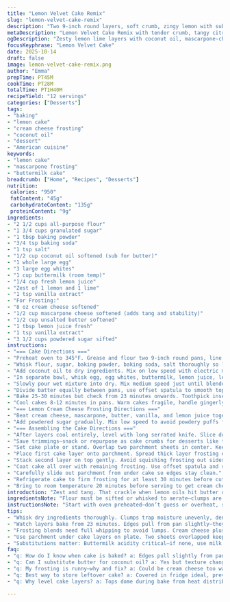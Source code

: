 ```yaml
---
title: "Lemon Velvet Cake Remix"
slug: "lemon-velvet-cake-remix"
description: "Two 9-inch round layers, soft crumb, zingy lemon with subtle vanilla notes. Cream cheese frosting whipped to creamy generosity, cut tops leveled to stack like a pro. Butter swapped for coconut oil for subtle tropical hint. Zest not just lemon but a lime twist—fresh punch. Temperature around 345°F gives slow oven heat for even rising. Watch for golden edges and springy center when pressing lightly. Frosting tempered by adding a spoonful of mascarpone for richness and balance. Parchment papers under cake layers keep the setup tidy, slip them out to reveal neat finish. Chill before slicing to firm up frosting layers. Notes on texture and aroma as your cue—sweet, citrusy, dense but tender. Walk through steps rearranged for kitchen flow, tips on trimming and smoothing. Classic but with my tweaks, backed by many failed attempts and fixes."
metaDescription: "Lemon Velvet Cake Remix with tender crumb, tangy citrus zest, and creamy mascarpone cream cheese frosting. Coconut oil swap adds tropical subtlety."
ogDescription: "Zesty lemon lime layers with coconut oil, mascarpone-cheese frosting. Light crumb, gentle bake cues, chilled then room temp for best flavor pop."
focusKeyphrase: "Lemon Velvet Cake"
date: 2025-10-14
draft: false
image: lemon-velvet-cake-remix.png
author: "Emma"
prepTime: PT45M
cookTime: PT28M
totalTime: PT1H40M
recipeYield: "12 servings"
categories: ["Desserts"]
tags:
- "baking"
- "lemon cake"
- "cream cheese frosting"
- "coconut oil"
- "dessert"
- "American cuisine"
keywords:
- "lemon cake"
- "mascarpone frosting"
- "buttermilk cake"
breadcrumb: ["Home", "Recipes", "Desserts"]
nutrition: 
 calories: "950"
 fatContent: "45g"
 carbohydrateContent: "135g"
 proteinContent: "9g"
ingredients:
- "2 1/2 cups all-purpose flour"
- "1 3/4 cups granulated sugar"
- "1 tbsp baking powder"
- "3/4 tsp baking soda"
- "1 tsp salt"
- "1/2 cup coconut oil softened (sub for butter)"
- "1 whole large egg"
- "3 large egg whites"
- "1 cup buttermilk (room temp)"
- "1/4 cup fresh lemon juice"
- "Zest of 1 lemon and 1 lime"
- "1 tsp vanilla extract"
- "For Frosting:"
- "8 oz cream cheese softened"
- "1/2 cup mascarpone cheese softened (adds tang and stability)"
- "1/2 cup unsalted butter softened"
- "1 tbsp lemon juice fresh"
- "1 tsp vanilla extract"
- "3 1/2 cups powdered sugar sifted"
instructions:
- "=== Cake Directions ==="
- "Preheat oven to 345°F. Grease and flour two 9-inch round pans, line bottoms with parchment paper for easy release. Oven temp lowered slightly to slow bake for better crumb."
- "Whisk flour, sugar, baking powder, baking soda, salt thoroughly so leaveners spread evenly. No clumps or surprise sunken centers."
- "Add coconut oil to dry ingredients. Mix on low speed with electric mixer until mixture resembles coarse crumbs, tiny lumps of fat visible. Overmixing kills tenderness."
- "In separate bowl, whisk egg, egg whites, buttermilk, lemon juice, lemon and lime zest, vanilla. Citrus zest size and freshness matter; bigger flakes burst more oils."
- "Slowly pour wet mixture into dry. Mix medium speed just until blended; small streaks of flour okay but no lumps visible. Overmix develops gluten, makes cake dense."
- "Divide batter equally between pans, use offset spatula to smooth tops. Batter should jiggle slightly, shiny surface before oven."
- "Bake 25-30 minutes but check from 23 minutes onwards. Toothpick inserted runs with moist crumbs, not batter. Edges will pull slightly from pan, aroma zesty fills the kitchen."
- "Cool cakes 8-12 minutes in pans. Warm cakes fragile, handle gingerly. Invert onto wire racks, peel parchment, cool completely. Warm layers will ruin frosting texture."
- "=== Lemon Cream Cheese Frosting Directions ==="
- "Beat cream cheese, mascarpone, butter, vanilla, and lemon juice together until homogeneous and fluffy. Using both cheese spreads richness and tang, keeps frosting from turning runny after chilling."
- "Add powdered sugar gradually. Mix low speed to avoid powdery puffs flying everywhere. Scrape bowl edges frequently. Desired consistency thick but spreadable, not stiff."
- "=== Assembling the Cake Directions ==="
- "After layers cool entirely, level with long serrated knife. Slice dome tops by holding knife parallel to cutting board; gentle sawing motion works best. Rotate cake slowly for even cut."
- "Save trimmings—snack or repurpose as cake crumbs for desserts like trifle or pops."
- "Set cake plate or stand. Overlap two parchment sheets in center. Keeps plate pristine, slides out without damage after frosting."
- "Place first cake layer onto parchment. Spread thick layer frosting evenly. Thickness affects moisture balance."
- "Stack second layer on top gently. Avoid squishing frosting out sides."
- "Coat cake all over with remaining frosting. Use offset spatula and smooth or texturize for visual interest. Garnish with extra zest—lemon or lime makes a bright corner pop."
- "Carefully slide out parchment from under cake so edges stay clean."
- "Refrigerate cake to firm frosting for at least 30 minutes before cutting. Softer frosting means messy slices."
- "Bring to room temperature 20 minutes before serving to get cream cheese flavor and texture popping."
introduction: "Zest and tang. That crackle when lemon oils hit butter or coconut oil warmed in mixing bowl. Cakes that rise with light crumb, not tough walls. Bright, fresh, but layered with vanilla warmth. Learned the hard way—overmix and your velvet turns rubber. Switched butter to coconut oil once; subtle hint changed the game. Trim your domes like a pro; the cake sits better, stacks cleaner. Frosting that’s creamy with a bit of bite — cream cheese mellowed by mascarpone. Parchment under layers — trick I stole from pro bakers — saves cleanup and folds out like magic. Chill the cake to set but let it breathe before serving. Tangy citrus bright, sweet sugar rich, a little lab in the kitchen but more art. This isn’t a showstopper, it’s a crowd steady delight."
ingredientsNote: "Flour must be sifted or whisked to aerate—clumps are your enemy here, causing dense bites. Coconut oil in place of butter adds tropical nuance but keep an eye on softness — too melted and your batter flattens; keep it creamy not liquid. Use freshly squeezed citrus juice and zest — bottled lemon juice steals the brightness. Lime zest tossed in surprises every time, a sharp little bite. Egg whites give structure without heaviness—don’t skip them, or cake gets too dense. Buttermilk brings acidity; substitute with milk plus 1 tsp vinegar if none on hand. For frosting, mascarpone stabilizes cream cheese, reduces tangy sharpness and keeps spreadability perfect. Powdered sugar sifted prevents gritty frosting. Vanilla bean paste upgrades flavor but extract works fine. Salt balances sweetness; never ignore. Parchment paper under pans is small step, big payoff on cleanup and cake removal."
instructionsNote: "Start with oven preheated—don’t guess or overheat, slow warmth improves crumb. Blend dry ingredients like a boss—ensure leaveners spread evenly, or uneven rise. Mixing fat into dry until coarse crumb stage is key — stops gluten development, keeps softness. Whisk wet ingredients separately; zest oils emulsify better when wet. Combine wet and dry gradually — avoid overmixing or streaks go away but so does tenderness. Divide batter evenly — if you eyeball, layers will differ in bake time. Baking — first sign your cake’s done is edges are golden, pulling from pan slightly; second is toothpick with moist crumbs, never raw batter. Cooling: thermal shock ruins structure, let rest in pan first. Frosting: beat cheese and butter fully — lumps show unincorporated fat. Add sugar slow. Assemble: leveling tops matter for stacking; jagged edges ruin appearance and slice quality. Use overlapping parchment sheets on plate — no smudges, clean presentation. Chill final cake acts like glue before slicing, preventing slide and crumbles. Room temp before serving awakens flavors and softens frosting to luscious consistency."
tips:
- "Whisk dry ingredients thoroughly. Clumps trap moisture unevenly, dense bites follow. Baking powder and baking soda spread evenly means bake rises right. Low speed mixing fat into flour till coarse crumbs; fat lumps visible but not melted. Overmix and crumb rubbery, tough. Keep coconut oil softened, not melted—too liquid batter flattens. Citrus zest size matters. Bigger flakes burst oils that flavor batter intensely. Fresh juice only. Bottled steals brightness. Add zest to wet; oils emulsify better wet than dry."
- "Watch layers bake from 23 minutes. Edges pull from pan slightly—they signal start of done. Toothpick with moist crumbs, no raw batter. Knife touching cake surface should jiggle slightly but no liquid wobble. Warm cakes fragile handle gently. Invert on wire rack, peel parchment carefully. Cooling in pan first avoids thermal shock—sharp temperature drop ruins crumb. Cake crumb texture and aroma changes tell when done. Zesty air in kitchen, golden edges, spring back center when lightly pressed."
- "Frosting blends need full whipping to avoid lumps. Cream cheese plus mascarpone spreads tang and richness while stabilizing frosting. Add powdered sugar gradually; fast mixing makes sugar clouds fly everywhere. Scrape bowl edges often. Desired consistency thick but spreadable, no stiffness. Chill frosting before assembling; too soft and frosting slides or seeps. Level cake domes with serrated knife using gentle sawing and rotating cake slowly. Jagged edges cause stacking issues and messy slices. Save trims for crumbs or snacks."
- "Use parchment under cake layers on plate. Two sheets overlapped keep plate spotless and slide out without damage after frosting. Final parchment removal key for clean edges, no frosting smears. Refrigerate assembled cake 30 min minimum. Frosting firms and acts like glue, prevents sliding layers and crumbles when cutting. Remove from fridge 20 min before serving. Room temp lets flavors bloom. Frosting softens nicely to luscious feel, cream cheese flavor pops out more."
- "Substitutions matter: Buttermilk acidity critical—if none, use milk plus 1 tsp vinegar or lemon juice. Coconut oil swap for butter adds tropical note, subtle but noticeable. Keep oil creamy, not melted to avoid batter flattening. Egg whites key for structure but lighten crumb; skip and cake dense. Powdered sugar sifted prevents gritty frosting. Vanilla extract fine but vanilla bean paste upgrades flavor if available. Salt balances sweetness, do not skip."
faq:
- "q: How do I know when cake is baked? a: Edges pull slightly from pan, aroma zesty and filling room. Toothpick comes out with moist crumbs, never runny batter. Press center gently; slight spring means done. Under baked feels dense, over baked dry. Watch clock from 23 min but trust senses more."
- "q: Can I substitute butter for coconut oil? a: Yes but texture changes. Butter fattier so crumb richer, coconut oil lighter with tropical hint. Oil too melted causes flat batter. Keep coconut oil softened not liquid. Butter needs creaming; oil mixed into dry till crumbs. Adjust mixing accordingly, expect subtle flavor swap."
- "q: My frosting is runny—why and fix? a: Could be cream cheese too warm or mascarpone skipped. Mascarpone stabilizes, adds tang and structure. Powdered sugar not sifted, under beaten frosting also culprits. Chill frosting before spreading, thickens up. Add more powdered sugar 1 tbsp at a time if needed."
- "q: Best way to store leftover cake? a: Covered in fridge ideal, prevents drying and frosting spoilage. Room temp okay if sealed airtight but frosting softens too much. Freezing wrapped tightly in plastic and foil works—thaw in fridge overnight then room temp before serving. Avoid condensation on frosting surfaces."
- "q: Why level cake layers? a: Tops dome during bake from heat distribution. Leveling makes stacking stable, smoother presentation. Jagged edges wreck frosting smoothness, cause uneven slices and collapse risks. Use serrated knife, slow sawing motion. Rotate cake for even cut. Save scraps for crumbs or snacking."

---
```

